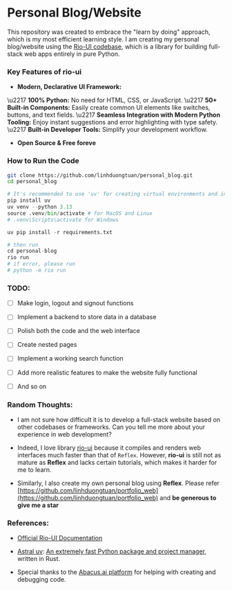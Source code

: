 # Personal Blog/Website


This repository was created to embrace the "learn by doing" approach, which is my most efficient learning style. I am creating my personal blog/website using the [Rio-UI codebase](https://github.com/rio-labs/rio), which is a library for building full-stack web apps entirely in pure Python.


### Key Features of rio-ui

- **Modern, Declarative UI Framework:**

\u2217 **100% Python:** No need for HTML, CSS, or JavaScript.
\u2217 **50+ Built-in Components:** Easily create common UI elements like switches, buttons, and text fields.
\u2217 **Seamless Integration with Modern Python Tooling:** Enjoy instant suggestions and error highlighting with type safety.
\u2217 **Built-in Developer Tools:** Simplify your development workflow.

- **Open Source & Free foreve**

### How to Run the Code

```bash
git clone https://github.com/linhduongtuan/personal_blog.git
cd personal_blog
```
```python 
# It's recommended to use 'uv' for creating virtual environments and installing packages swiftly
pip install uv
uv venv --python 3.13
source .venv/bin/activate # for MacOS and Linux
# .venv\Scripts\activate for Windows

uv pip install -r requirements.txt

# then run
cd personal-blog
rio run
# if error, please run
# python -m rio run
```


### TODO:
- [ ] Make login, logout and signout functions

- [ ] Implement a backend to store data in a database

- [ ] Polish both the code and the web interface

- [ ] Create nested pages

- [ ] Implement a working search function

- [ ] Add more realistic features to make the website fully functional

- [ ] And so on

### Random Thoughts:

- I am not sure how difficult it is to develop a full-stack website based on other codebases or frameworks. Can you tell me more about your experience in web development?

- Indeed, I love library [rio-ui](https://github.com/rio-labs/rio) because it compiles and renders web interfaces much faster than that of `Reflex`. However, **rio-ui** is still not as mature as **Reflex** and lacks certain tutorials, which makes it harder for me to learn.

- Similarly, I also create my own personal blog using **Reflex**. Please refer [https://github.com/linhduongtuan/portfolio_web](https://github.com/linhduongtuan/portfolio_web) and **be generous to give me a star**

### References:

- [Official Rio-UI Documentation](https://rio.dev/docs)

- [Astral uv](https://docs.astral.sh/uv/): [An extremely fast Python package and project manager](https://github.com/astral-sh/uv), written in Rust.

- Special thanks to the [Abacus.ai platform](https://apps.abacus.ai/) for helping with creating and debugging code.
